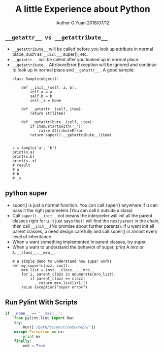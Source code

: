 
# <center>A little Experience about Python</center>
<center>Author G.Yuan 2018/07/12</center>

## `__getattr__ vs __getattribute__`
* `__getattribute__` will be called before you look up attribute in normal place, such as `__dict__`, super(), etc.
* `__getattr__ `will be called after you looked up in normal place.
* `__getattribute__`  AttribureError Exception will be ignored and continue to look up in normal place and `__getattr__` . A good sample:
	```
	class Sample(object):

	    def __init__(self, a, b):
	        self.a = a
	        self.b = b
	        self._x = None

	    def __getattr__(self, item):
	        return str(item)

	    def __getattribute__(self, item):
	        if item.startswith('_'):
	            raise AttributeError
	        return super().__getattribute__(item)


	s = Sample('a', 'b')
	print(s.a)
	print(s.b)
	print(s._x)
	# result
	# a
	# b
	# _x
	```
    
## python super

 * super() is just a normal function. You can call super() anywhere if u can pass it the right parameters.(You can call it outside a class)
 *  Call `super().__init__` not means the interpreter will init all the parent classes right for u. It just says that I will find the next `parent` in the chain, then call `__init__`.(No promise about further parents). If u want init all parent classes, u need design carefully and call super() in almost every level of inheritance.
 * When u want something implemented in parent classes, try super.
 * When u want to understand the behavior of super, print A.mro or `A.__class__.__mro__`.
	```
	# a simple demo to understand how super works
	def my_super(clazz, inst):
	    mro_list = inst.__class__.__mro__
	    for i, parent_clazz in enumerate(mro_list):
	        if parent_clazz == clazz:
	            return mro_list[i+1]()        
	    raise Exception("super error")
	```

<!--stackedit_data:
eyJoaXN0b3J5IjpbMTg5ODYyNTE4NywxODAzOTc5NTQwLC03ND
AyNzQ2NTIsLTc3NjgzNTQ4MSwxOTAzNTAyNjM5XX0=
-->

## Run Pylint With Scripts
```python
if __name__ == '__main__':
    from pylint.lint import Run
    try:
        Run(['/path/to/your/code/repo/'])
    except Exception as ex:
        print ex
    finally:
        end = True
